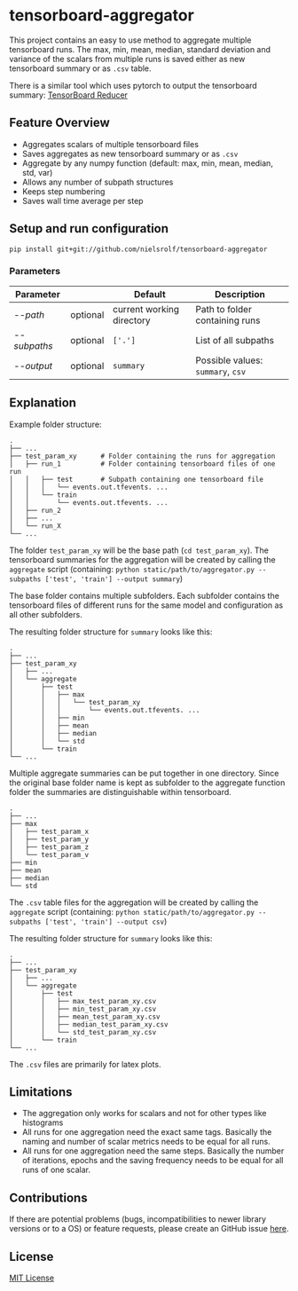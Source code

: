 # tensorboard-aggregator

This project contains an easy to use method to aggregate multiple tensorboard runs. The max, min, mean, median, standard deviation and variance of the scalars from multiple runs is saved either as new tensorboard summary or as `.csv` table.

There is a similar tool which uses pytorch to output the tensorboard summary: [TensorBoard Reducer](https://github.com/janosh/tensorboard-reducer)

## Feature Overview

- Aggregates scalars of multiple tensorboard files
- Saves aggregates as new tensorboard summary or as `.csv`
- Aggregate by any numpy function (default: max, min, mean, median, std, var)
- Allows any number of subpath structures
- Keeps step numbering
- Saves wall time average per step

## Setup and run configuration

`pip install git+git://github.com/nielsrolf/tensorboard-aggregator`

### Parameters

| Parameter    |          | Default                   | Description |
| ------------ | -------- | ------------------------- | ----------- |
| _--path_     | optional | current working directory | Path to folder containing runs |
| _--subpaths_ | optional | `['.']`       | List of all subpaths |
| _--output_   | optional | `summary`                 | Possible values: `summary`, `csv` |


## Explanation

Example folder structure:

    .
    ├── ...
    ├── test_param_xy      # Folder containing the runs for aggregation
    │   ├── run_1          # Folder containing tensorboard files of one run
    │   │   ├── test       # Subpath containing one tensorboard file
    │   │   │   └── events.out.tfevents. ...
    │   │   └── train   
    │   │       └── events.out.tfevents. ...
    │   ├── run_2
    │   ├── ...
    │   └── run_X
    └── ...

The folder `test_param_xy` will be the base path (`cd test_param_xy`).
The tensorboard summaries for the aggregation will be created by calling the `aggregate` script (containing: `python static/path/to/aggregator.py --subpaths ['test', 'train'] --output summary`)

The base folder contains multiple subfolders. Each subfolder contains the tensorboard files of different runs for the same model and configuration as all other subfolders.

The resulting folder structure for `summary` looks like this:

    .
    ├── ...
    ├── test_param_xy
    │   ├── ...
    │   └── aggregate
    │       ├── test
    │       │   ├── max
    │       │   │   └── test_param_xy 
    │       │   │       └── events.out.tfevents. ...
    │       │   ├── min
    │       │   ├── mean
    │       │   ├── median
    │       │   └── std    
    │       └── train
    └── ...

Multiple aggregate summaries can be put together in one directory.
Since the original base folder name is kept as subfolder to the aggregate function folder the summaries are distinguishable within tensorboard.

    .
    ├── ...
    ├── max
    │   ├── test_param_x
    │   ├── test_param_y
    │   ├── test_param_z
    │   └── test_param_v 
    ├── min
    ├── mean
    ├── median
    └── std   


The `.csv` table files for the aggregation will be created by calling the `aggregate` script (containing: `python static/path/to/aggregator.py --subpaths ['test', 'train'] --output csv`)

The resulting folder structure for `summary` looks like this:

    .
    ├── ...
    ├── test_param_xy
    │   ├── ...
    │   └── aggregate
    │       ├── test
    │       │   ├── max_test_param_xy.csv
    │       │   ├── min_test_param_xy.csv
    │       │   ├── mean_test_param_xy.csv
    │       │   ├── median_test_param_xy.csv
    │       │   └── std_test_param_xy.csv
    │       └── train
    └── ...

The `.csv` files are primarily for latex plots.

## Limitations

- The aggregation only works for scalars and not for other types like histograms 
- All runs for one aggregation need the exact same tags. Basically the naming and number of scalar metrics needs to be equal for all runs.
- All runs for one aggregation need the same steps. Basically the number of iterations, epochs and the saving frequency needs to be equal for all runs of one scalar.

## Contributions

If there are potential problems (bugs, incompatibilities to newer library versions or to a OS) or feature requests, please create an GitHub issue [here](https://github.com/Spenhouet/tensorboard-aggregator/issues). 

## License

[MIT License](LICENSE)
